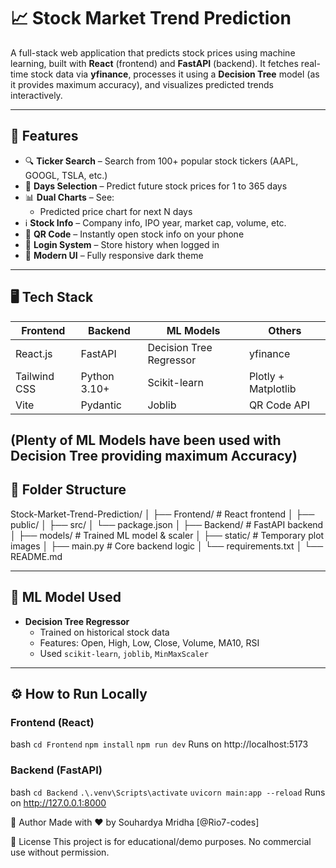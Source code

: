 # 📈 Stock Market Trend Prediction
A full-stack web application that predicts stock prices using machine learning, built with **React** (frontend) and **FastAPI** (backend). It fetches real-time stock data via **yfinance**, processes it using a **Decision Tree** model (as it provides maximum accuracy), and visualizes predicted trends interactively.

---

## 🚀 Features
- 🔍 **Ticker Search** – Search from 100+ popular stock tickers (AAPL, GOOGL, TSLA, etc.)
- 📆 **Days Selection** – Predict future stock prices for 1 to 365 days
- 📊 **Dual Charts** – See:
  - Predicted price chart for next N days
- ℹ️ **Stock Info** – Company info, IPO year, market cap, volume, etc.
- 📱 **QR Code** – Instantly open stock info on your phone
- 👤 **Login System** – Store history when logged in
- 🌙 **Modern UI** – Fully responsive dark theme

---

## 🖥️ Tech Stack
|   Frontend   |    Backend     |        ML Models        |       Others        |
|--------------|----------------|-------------------------|---------------------|
|   React.js   |    FastAPI     | Decision Tree Regressor |      yfinance       |
| Tailwind CSS |  Python 3.10+  |      Scikit-learn       | Plotly + Matplotlib |
|     Vite     |    Pydantic    |         Joblib          |     QR Code API     |

(Plenty of ML Models have been used with Decision Tree providing maximum Accuracy)
---

## 📂 Folder Structure
Stock-Market-Trend-Prediction/
│
├── Frontend/ # React frontend
│ ├── public/
│ ├── src/
│ └── package.json
│
├── Backend/ # FastAPI backend
│ ├── models/ # Trained ML model & scaler
│ ├── static/ # Temporary plot images
│ ├── main.py # Core backend logic
│ └── requirements.txt
│
└── README.md


---

## 🧠 ML Model Used
- **Decision Tree Regressor**
  - Trained on historical stock data
  - Features: Open, High, Low, Close, Volume, MA10, RSI
  - Used `scikit-learn`, `joblib`, `MinMaxScaler`

---

## ⚙️ How to Run Locally

### Frontend (React)
bash
`cd Frontend`
`npm install`
`npm run dev`
Runs on http://localhost:5173

### Backend (FastAPI)
bash
`cd Backend`
`.\.venv\Scripts\activate`
`uvicorn main:app --reload`
Runs on http://127.0.0.1:8000 

📌 Author
Made with ❤️ by Souhardya Mridha [@Rio7-codes]

📃 License
This project is for educational/demo purposes. No commercial use without permission.
